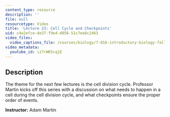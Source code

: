 ```yaml
---
content_type: resource
description: ''
file: null
resourcetype: Video
title: 'Lecture 23: Cell Cycle and Checkpoints'
uid: c4e2efce-de37-f9e4-d056-51c7ee8c2463
video_files:
  video_captions_file: /courses/biology/7-016-introductory-biology-fall-2018/lecture-videos/lecture-23-cell-cycle-and-checkpoints/iz7rWK5cqjE.vtt
video_metadata:
  youtube_id: iz7rWK5cqjE
---
```


Description
-----------

The theme for the next few lectures is the cell division cycle. Professor Martin kicks off this series with a discussion on what needs to happen in a cell during the cell division cycle, and what checkpoints ensure the proper order of events.

**Instructor:** Adam Martin